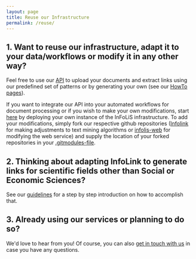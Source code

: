 ```yaml
---
layout: page
title: Reuse our Infrastructure
permalink: /reuse/
---
```


## 1. Want to reuse our infrastructure, adapt it to your data/workflows or modify it in any other way?

Feel free to use our [API](http://infolis.gesis.org/api) to upload your documents and extract links using our predefined set of patterns or by generating your own (see our [HowTo pages](https://github.com/infolis/infolis-web/wiki)).

If you want to integrate our API into your automated workflows for document processing or if you wish to make your own modifications, start [here](https://github.com/infolis/infolis-docker) by deploying your own instance of the InFoLiS infrastructure. To add your modifications, simply fork our respective github repositories ([Infolink](https://github.com/infolis/infoLink) for making adjustments to text mining algorithms or [infolis-web](https://github.com/infolis/infolis-web) for modifying the web service) and supply the location of your forked repositories in your [.gitmodules-file](https://github.com/infolis/infolis-docker/blob/master/.gitmodules).

## 2. Thinking about adapting InfoLink to generate links for scientific fields other than Social or Economic Sciences?

See our [guidelines](/adaptation_guideline) for a step by step introduction on how to accomplish that.


## 3. Already using our services or planning to do so?
We'd love to hear from you! 
Of course, you can also [get in touch with us](mailto:benjamin.zapilko@gesis.org) in case you have any questions.

